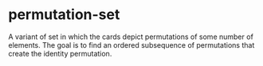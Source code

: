 # permutation-set
A variant of set in which the cards depict permutations of some number of elements. The goal is to find an ordered subsequence of permutations that create the identity permutation.
